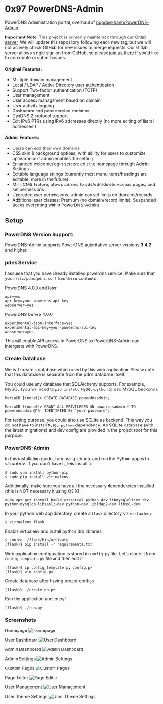 # 0x97 PowerDNS-Admin
PowerDNS Administration portal, overhaul of [ngoduykhanh/PowerDNS-Admin](https://github.com/ngoduykhanh/PowerDNS-Admin)

**Important Note**: This project is primarily maintained through [our Gitlab server](https://git.omicroninteractive.com/0x97/powerdns-admin). We will update this repository following each new tag, but we will not actively check GitHub for new issues or merge requests. Our Gitlab server allows single sign on from GitHub, so please [join us there](https://git.omicroninteractive.com/0x97/powerdns-admin) if you'd like to contribute or submit issues.

#### Original Features:
- Multiple domain management
- Local / LDAP / Active Directory user authentication
- Support Two-factor authentication (TOTP)
- User management
- User access management based on domain
- User activity logging
- Dashboard and pdns service statistics
- DynDNS 2 protocol support
- Edit IPv6 PTRs using IPv6 addresses directly (no more editing of literal addresses!)
 
#### Added Features:
 - Users can add their own domains
 - CSS skin & background options, with ability for users to customize appearance if admin enables the setting
 - Enhanced welcome/login screen: edit the homepage through Admin Settings
 - Editable language strings (currently most menu items/headings are editable, more in the future)
 - Mini-CMS feature, allows admins to add/edit/delete various pages, and set permissions 
 - Upgraded user permissions- admin can set limits on domains/records
 - Additional user classes: Premium (no domain/record limits), Suspended (locks everything within PowerDNS-Admin)
 

## Setup

### PowerDNS Version Support:
PowerDNS-Admin supports PowerDNS autoritative server versions **3.4.2** and higher. 

### pdns Service
I assume that you have already installed powerdns service. Make sure that your `/etc/pdns/pdns.conf` has these contents

PowerDNS 4.0.0 and later
```
api=yes
api-key=your-powerdns-api-key
webserver=yes
```

PowerDNS before 4.0.0
```
experimental-json-interface=yes
experimental-api-key=your-powerdns-api-key
webserver=yes
```

This will enable API access in PowerDNS so PowerDNS-Admin can intergrate with PowerDNS.

### Create Database
We will create a database which used by this web application. Please note that this database is separate from the pdns database itself.

You could use any database that SQLAlchemy supports. For example, MySQL (you will need to `pip install MySQL-python` to use MySQL backend):
```
MariaDB [(none)]> CREATE DATABASE powerdnsadmin;

MariaDB [(none)]> GRANT ALL PRIVILEGES ON powerdnsadmin.* TO powerdnsadmin@'%' IDENTIFIED BY 'your-password';
```
For testing purpose, you could also use SQLite as backend. This way you do not have to install `MySQL-python` dependency. 
An SQLite database (with the latest migrations) and dev config are provided in the project root for this purpose.


### PowerDNS-Admin

In this installation guide, I am using Ubuntu and run the Python app with *virtualenv*. If you don't have it, lets install it:
```
$ sudo yum install python-pip
$ sudo pip install virtualenv
```

Additionally, make sure you have all the necessary dependencies installed (this is NOT necessary if using OS X).
```
sudo apt-get install build-essential python-dev libmysqlclient-dev python-mysqldb libsasl2-dev python-dev libldap2-dev libssl-dev
```

In your python web app directory, create a `flask` directory via `virtualenv`
```
$ virtualenv flask
```

Enable virtualenv and install python 3rd libraries
```
$ source ./flask/bin/activate
(flask)$ pip install -r requirements.txt
```

Web application configuration is stored in `config.py` file. Let's clone it from `config_template.py` file and then edit it
```
(flask)$ cp config_template.py config.py 
(flask)$ vim config.py
```

Create database after having proper configs
```
(flask)% ./create_db.py
```


Run the application and enjoy!
```
(flask)$ ./run.py
```

### Screenshots

Homepage
![Homepage](http://i.imgur.com/Kvun0op.png)

User Dashboard
![User Dashboard](http://i.imgur.com/Gc4w36K.png)

Admin Dashboard
![Admin Dashboard](http://i.imgur.com/LOmYLmt.png)

Admin Settings
![Admin Settings](http://i.imgur.com/pt7nV96.png)

Custom Pages
![Custom Pages](http://i.imgur.com/yy0f6fA.png)

Page Editor
![Page Editor](http://i.imgur.com/ZzzQqvs.png)

User Management
![User Management](http://i.imgur.com/r059y1C.png)

User Theme Settings
![User Theme Settings](http://i.imgur.com/K9Z3EeZ.png)
